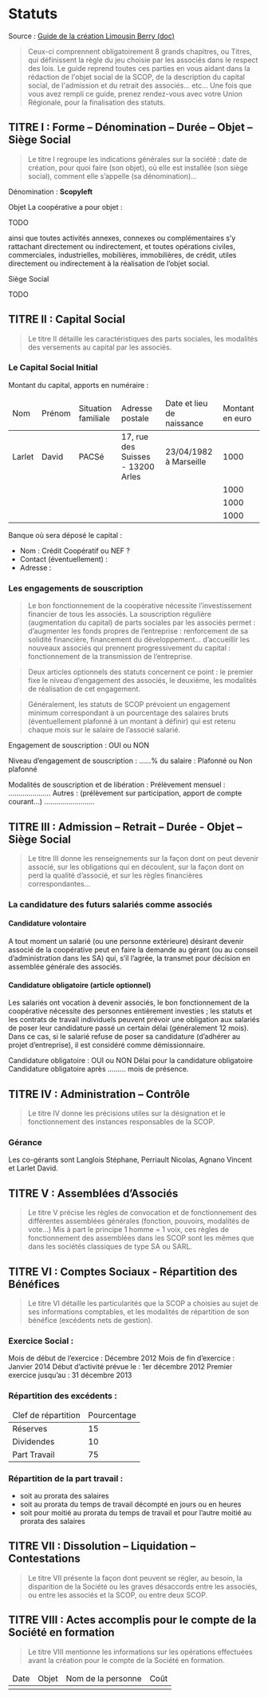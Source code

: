 # Statuts

Source : [Guide de la création Limousin Berry (doc)](http://www.scop.coop/LIMOUSIN/liblocal/docs/Guide%20de%20la%20cr%C3%A9ation%20Limousin%20Berry.doc)

> Ceux-ci comprennent obligatoirement 8 grands chapitres, ou Titres, qui définissent la règle du jeu choisie par les associés dans le respect des lois.
> Le guide reprend toutes ces parties en vous aidant dans la rédaction de l'objet social de la SCOP, de la description du capital social, de l'admission et du retrait des associés… etc...
> Une fois que vous avez rempli ce guide, prenez rendez-vous avec votre Union Régionale, pour la finalisation des statuts.

## TITRE I : Forme – Dénomination – Durée – Objet – Siège Social

> Le titre I regroupe les indications générales sur la société : date de création, pour quoi faire (son objet), où elle est installée (son siège social), comment elle s’appelle (sa dénomination)...

Dénomination : **Scopyleft**

Objet
La coopérative a pour objet :

TODO

ainsi que toutes activités annexes, connexes ou complémentaires s’y rattachant directement ou indirectement, et toutes opérations civiles, commerciales, industrielles, mobilières, immobilières, de crédit, utiles directement ou indirectement à la réalisation de l’objet social.


Siège Social

TODO



## TITRE II : Capital Social

> Le titre II détaille les caractéristiques des parts sociales, les modalités des versements au capital par les associés.

### Le Capital Social Initial

Montant du capital, apports en numéraire :

<table>
<thead>
<tr>
<td>Nom</td>
<td>Prénom</td>
<td>Situation familiale</td>
<td>Adresse postale</td>
<td>Date et lieu de naissance</td>
<td>Montant en euro</td>
</tr>
</thead>
<tbody>
<tr>
<td>Larlet</td>
<td>David</td>
<td>PACSé</td>
<td>17, rue des Suisses - 13200 Arles</td>
<td>23/04/1982 à Marseille</td>
<td>1000</td>
</tr>
<tr>
<td></td>
<td></td>
<td></td>
<td></td>
<td></td>
<td>1000</td>
</tr>
<tr>
<td></td>
<td></td>
<td></td>
<td></td>
<td></td>
<td>1000</td>
</tr>
<tr>
<td></td>
<td></td>
<td></td>
<td></td>
<td></td>
<td>1000</td>
</tr>
</tbody>
</table>


Banque où sera déposé le capital :

* Nom : Crédit Coopératif ou NEF ?
* Contact (éventuellement) :
* Adresse :


### Les engagements de souscription

> Le bon fonctionnement de la coopérative nécessite l’investissement financier de tous les associés.
> La souscription régulière (augmentation du capital) de parts sociales par les associés permet :
> d’augmenter les fonds propres de l’entreprise : renforcement de sa solidité financière, financement du développement...
> d’accueillir les nouveaux associés qui prennent progressivement du capital : fonctionnement de la transmission de l’entreprise.

> Deux articles optionnels des statuts concernent ce point :
> le premier fixe le niveau d’engagement des associés,
> le deuxième, les modalités de réalisation de cet engagement.

> Généralement, les statuts de SCOP prévoient un engagement minimum correspondant à un pourcentage des salaires bruts (éventuellement plafonné à un montant à définir) qui est retenu chaque mois sur le salaire de l’associé salarié.

Engagement de souscription :  OUI ou  NON

Niveau d’engagement de souscription :
……% du salaire :  Plafonné ou  Non plafonné


Modalités de souscription et de libération :
Prélèvement mensuel : …………………
Autres : (prélèvement sur participation, apport de compte courant...) …………………….

## TITRE III : Admission – Retrait – Durée - Objet – Siège Social

> Le titre III donne les renseignements sur la façon dont on peut devenir associé, sur les obligations qui en découlent, sur la façon dont on perd la qualité d’associé, et sur les règles financières correspondantes...

### La candidature des futurs salariés comme associés

#### Candidature volontaire

A tout moment un salarié (ou une personne extérieure) désirant devenir associé de la coopérative peut en faire la demande au gérant (ou au conseil d’administration dans les SA) qui, s’il l’agrée, la transmet pour décision en assemblée générale des associés.

#### Candidature obligatoire (article optionnel)

Les salariés ont vocation à devenir associés, le bon fonctionnement de la coopérative nécessite des personnes entièrement investies ; les statuts et les contrats de travail individuels peuvent prévoir une obligation aux salariés de poser leur candidature passé un certain délai (généralement 12 mois).
Dans ce cas, si le salarié refuse de poser sa candidature (d’adhérer au projet d’entreprise), il est considéré comme démissionnaire.

Candidature obligatoire :  OUI ou  NON
Délai pour la candidature obligatoire
Candidature obligatoire après ……… mois de présence.


## TITRE IV : Administration – Contrôle

> Le titre IV donne les précisions utiles sur la désignation et le fonctionnement des instances responsables de la SCOP.

### Gérance

Les co-gérants sont Langlois Stéphane, Perriault Nicolas, Agnano Vincent et Larlet David.


## TITRE V : Assemblées d’Associés

> Le titre V précise les règles de convocation et de fonctionnement des différentes assemblées générales (fonction, pouvoirs, modalités de vote...)
> Mis à part le principe 1 homme = 1 voix, ces règles de fonctionnement des assemblées dans les SCOP sont les mêmes que dans les sociétés classiques de type SA ou SARL.


## TITRE VI : Comptes Sociaux - Répartition des Bénéfices

> Le titre VI détaille les particularités que la SCOP a choisies au sujet de ses informations comptables, et les modalités de répartition de son bénéfice (excédents nets de gestion).

### Exercice Social :

Mois de début de l’exercice : Décembre 2012
Mois de fin d’exercice : Janvier 2014
Début d’activité prévue le : 1er décembre 2012
Premier exercice jusqu’au : 31 décembre 2013

### Répartition des excédents :

<table>
<thead>
<tr>
<td>Clef de répartition</td>
<td>Pourcentage</td>
</tr>
</thead>
<tbody>
<tr>
<td>Réserves</td>
<td>15</td>
</tr>
<tr>
<td>Dividendes</td>
<td>10</td>
</tr>
<tr>
<td>Part Travail</td>
<td>75</td>
</tr>
</tbody>
</table>


### Répartition de la part travail :

* soit au prorata des salaires
* soit au prorata du temps de travail décompté en jours ou en heures
* soit pour moitié au prorata du temps de travail et pour l’autre moitié au prorata des salaires


## TITRE VII : Dissolution – Liquidation – Contestations

> Le titre VII présente la façon dont peuvent se régler, au besoin, la disparition de la Société ou les graves désaccords entre les associés, ou entre les associés et la SCOP, ou entre deux SCOP.


## TITRE VIII : Actes accomplis pour le compte de la Société en formation

> Le titre VIII mentionne les informations sur les opérations effectuées avant la création pour le compte de la Société en formation.


<table>
<thead>
<tr>
<td>Date</td>
<td>Objet</td>
<td>Nom de la personne</td>
<td>Coût</td>
</tr>
</thead>
<tbody>
<tr>
<td></td>
<td></td>
<td></td>
<td></td>
</tr>
</tbody>
</table>

